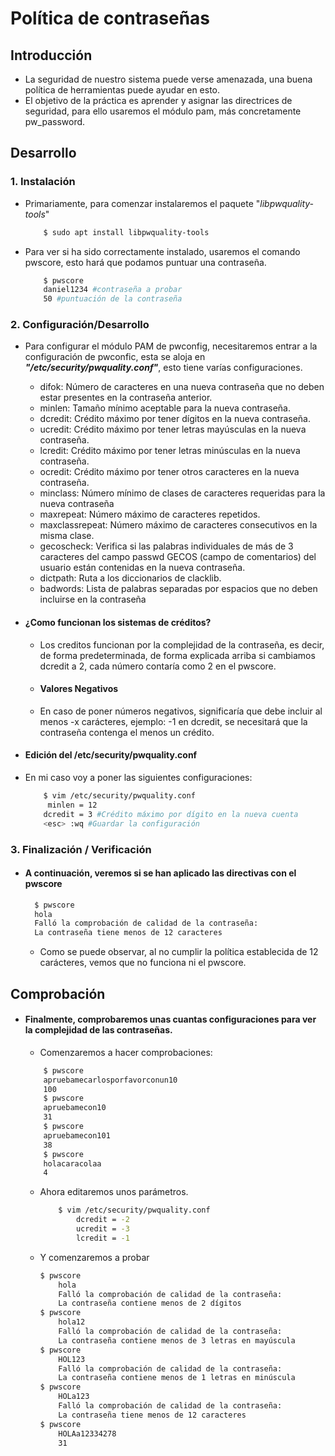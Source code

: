 # Política de contraseñas

## Introducción
- La seguridad de nuestro sistema puede verse amenazada, una buena política de herramientas puede ayudar en esto.
- El objetivo de la práctica es aprender y asignar las directrices de seguridad, para ello usaremos el módulo pam, más concretamente pw_password.

## Desarrollo
### 1. Instalación 
- Primariamente, para comenzar instalaremos el paquete  "_libpwquality-tools_"
    ```bash
        $ sudo apt install libpwquality-tools
    ```
- Para ver si ha sido correctamente instalado, usaremos el comando pwscore, esto hará que podamos puntuar una contraseña.
    ```bash
        $ pwscore
        daniel1234 #contraseña a probar
        50 #puntuación de la contraseña
    ```
### 2. Configuración/Desarrollo
- Para configurar el módulo PAM de pwconfig, necesitaremos entrar a la configuración de pwconfic, esta se aloja en ***"/etc/security/pwquality.conf"***, esto tiene varías configuraciones.
  - difok: Número de caracteres en una nueva contraseña que no deben estar presentes en la contraseña anterior.
  - minlen: Tamaño mínimo aceptable para la nueva contraseña.
  - dcredit: Crédito máximo por tener dígitos en la nueva contraseña.
  - ucredit: Crédito máximo por tener letras mayúsculas en la nueva contraseña.
  - lcredit: Crédito máximo por tener letras minúsculas en la nueva contraseña.
  - ocredit: Crédito máximo por tener otros caracteres en la nueva contraseña.
  - minclass: Número mínimo de clases de caracteres requeridas para la nueva contraseña
  - maxrepeat: Número máximo de caracteres repetidos.
  - maxclassrepeat: Número máximo de caracteres consecutivos en la misma clase.
  - gecoscheck: Verifica si las palabras individuales de más de 3 caracteres del campo passwd GECOS (campo de comentarios) del usuario están contenidas en la nueva contraseña.
  - dictpath: Ruta a los diccionarios de clacklib.
  - badwords: Lista de palabras separadas por espacios que no deben incluirse en la contraseña

- #### ¿Como funcionan los sistemas de créditos?
  - Los creditos funcionan por la complejidad de la contraseña, es decir, de forma predeterminada, de forma explicada arriba si cambiamos dcredit a 2, cada número contaría como 2 en el pwscore.
  - #### Valores Negativos
  - En caso de poner números negativos, significaría que debe incluir al menos -x carácteres, ejemplo: -1 en dcredit, se necesitará que la contraseña contenga el menos un crédito.

- #### Edición del /etc/security/pwquality.conf
- En mi caso voy a poner las siguientes configuraciones:
    ```bash
        $ vim /etc/security/pwquality.conf
         minlen = 12
        dcredit = 3 #Crédito máximo por dígito en la nueva cuenta
        <esc> :wq #Guardar la configuración
    ```
### 3. Finalización / Verificación

- #### A continuación, veremos si se han aplicado las directivas con el pwscore
  ```bash
    $ pwscore
    hola
    Falló la comprobación de calidad de la contraseña:
    La contraseña tiene menos de 12 caracteres
  ```
  - Como se puede observar, al no cumplir la política establecida de 12 carácteres, vemos que no funciona ni el pwscore.

## Comprobación

- #### Finalmente, comprobaremos unas cuantas configuraciones para ver la complejidad de las contraseñas.

  - Comenzaremos a hacer comprobaciones:
  ```bash
      $ pwscore
      apruebamecarlosporfavorconun10
      100
      $ pwscore
      apruebamecon10 
      31
      $ pwscore
      apruebamecon101
      38
      $ pwscore
      holacaracolaa
      4
  ```

  - Ahora editaremos unos parámetros.
    ```bash
        $ vim /etc/security/pwquality.conf
            dcredit = -2
            ucredit = -3
            lcredit = -1
    ```
  - Y comenzaremos a probar
    ```bash
    $ pwscore
        hola
        Falló la comprobación de calidad de la contraseña:
        La contraseña contiene menos de 2 dígitos
    $ pwscore
        hola12
        Falló la comprobación de calidad de la contraseña:
        La contraseña contiene menos de 3 letras en mayúscula
    $ pwscore
        HOL123
        Falló la comprobación de calidad de la contraseña:
        La contraseña contiene menos de 1 letras en minúscula
    $ pwscore
        HOLa123
        Falló la comprobación de calidad de la contraseña:
        La contraseña tiene menos de 12 caracteres
    $ pwscore
        HOLAa12334278
        31
    ```